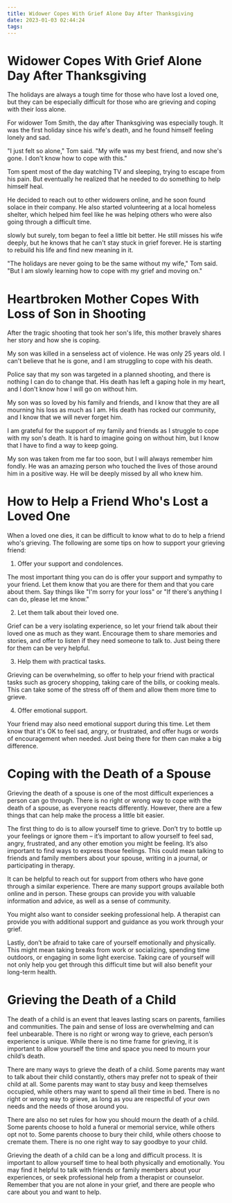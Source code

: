 ```yaml
---
title: Widower Copes With Grief Alone Day After Thanksgiving
date: 2023-01-03 02:44:24
tags:
---
```



#  Widower Copes With Grief Alone Day After Thanksgiving

The holidays are always a tough time for those who have lost a loved one, but they can be especially difficult for those who are grieving and coping with their loss alone.

For widower Tom Smith, the day after Thanksgiving was especially tough. It was the first holiday since his wife's death, and he found himself feeling lonely and sad.

"I just felt so alone," Tom said. "My wife was my best friend, and now she's gone. I don't know how to cope with this."

Tom spent most of the day watching TV and sleeping, trying to escape from his pain. But eventually he realized that he needed to do something to help himself heal.

He decided to reach out to other widowers online, and he soon found solace in their company. He also started volunteering at a local homeless shelter, which helped him feel like he was helping others who were also going through a difficult time.

 slowly but surely, tom began to feel a little bit better. He still misses his wife deeply, but he knows that he can't stay stuck in grief forever. He is starting to rebuild his life and find new meaning in it.

"The holidays are never going to be the same without my wife," Tom said. "But I am slowly learning how to cope with my grief and moving on."

#  Heartbroken Mother Copes With Loss of Son in Shooting

After the tragic shooting that took her son's life, this mother bravely shares her story and how she is coping.

My son was killed in a senseless act of violence. He was only 25 years old. I can't believe that he is gone, and I am struggling to cope with his death.

Police say that my son was targeted in a planned shooting, and there is nothing I can do to change that. His death has left a gaping hole in my heart, and I don't know how I will go on without him.

My son was so loved by his family and friends, and I know that they are all mourning his loss as much as I am. His death has rocked our community, and I know that we will never forget him.

I am grateful for the support of my family and friends as I struggle to cope with my son's death. It is hard to imagine going on without him, but I know that I have to find a way to keep going.

My son was taken from me far too soon, but I will always remember him fondly. He was an amazing person who touched the lives of those around him in a positive way. He will be deeply missed by all who knew him.

#  How to Help a Friend Who's Lost a Loved One

When a loved one dies, it can be difficult to know what to do to help a friend who's grieving. The following are some tips on how to support your grieving friend:

1. Offer your support and condolences.

The most important thing you can do is offer your support and sympathy to your friend. Let them know that you are there for them and that you care about them. Say things like "I'm sorry for your loss" or "If there's anything I can do, please let me know."

2. Let them talk about their loved one.

Grief can be a very isolating experience, so let your friend talk about their loved one as much as they want. Encourage them to share memories and stories, and offer to listen if they need someone to talk to. Just being there for them can be very helpful.

3. Help them with practical tasks.

Grieving can be overwhelming, so offer to help your friend with practical tasks such as grocery shopping, taking care of the bills, or cooking meals. This can take some of the stress off of them and allow them more time to grieve.

4. Offer emotional support.

Your friend may also need emotional support during this time. Let them know that it's OK to feel sad, angry, or frustrated, and offer hugs or words of encouragement when needed. Just being there for them can make a big difference.

#  Coping with the Death of a Spouse

Grieving the death of a spouse is one of the most difficult experiences a person can go through. There is no right or wrong way to cope with the death of a spouse, as everyone reacts differently. However, there are a few things that can help make the process a little bit easier.

The first thing to do is to allow yourself time to grieve. Don’t try to bottle up your feelings or ignore them – it’s important to allow yourself to feel sad, angry, frustrated, and any other emotion you might be feeling. It’s also important to find ways to express those feelings. This could mean talking to friends and family members about your spouse, writing in a journal, or participating in therapy.

It can be helpful to reach out for support from others who have gone through a similar experience. There are many support groups available both online and in person. These groups can provide you with valuable information and advice, as well as a sense of community.

You might also want to consider seeking professional help. A therapist can provide you with additional support and guidance as you work through your grief.

Lastly, don’t be afraid to take care of yourself emotionally and physically. This might mean taking breaks from work or socializing, spending time outdoors, or engaging in some light exercise. Taking care of yourself will not only help you get through this difficult time but will also benefit your long-term health.

#  Grieving the Death of a Child

The death of a child is an event that leaves lasting scars on parents, families and communities. The pain and sense of loss are overwhelming and can feel unbearable. There is no right or wrong way to grieve, each person’s experience is unique. While there is no time frame for grieving, it is important to allow yourself the time and space you need to mourn your child’s death.

There are many ways to grieve the death of a child. Some parents may want to talk about their child constantly, others may prefer not to speak of their child at all. Some parents may want to stay busy and keep themselves occupied, while others may want to spend all their time in bed. There is no right or wrong way to grieve, as long as you are respectful of your own needs and the needs of those around you.

There are also no set rules for how you should mourn the death of a child. Some parents choose to hold a funeral or memorial service, while others opt not to. Some parents choose to bury their child, while others choose to cremate them. There is no one right way to say goodbye to your child.

Grieving the death of a child can be a long and difficult process. It is important to allow yourself time to heal both physically and emotionally. You may find it helpful to talk with friends or family members about your experiences, or seek professional help from a therapist or counselor. Remember that you are not alone in your grief, and there are people who care about you and want to help.